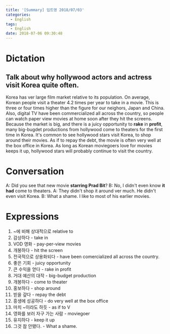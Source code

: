 ```yaml
---
title: '[Summary] 입트영 2018/07/03'
categories:
  - English
tags:
  - English
date: 2018-07-06 09:30:48
---
```


# Dictation
## Talk about why hollywood actors and actress visit Korea quite often.

Korea has ver large film market relative to its population. On average, Korean people visit a theater 4.2 times per year to take in a movie. This is three or four times higher than the figure for our neighors, Japan and China. Also, digital TV have been commercialized all across the country, so people can watch paper view movies at home soon after they hit the screens. Because the market is big, and there is a juicy opportunity to **rake** in **profit**, many big-bugdet productions from hollywood come to theaters for the first time in Korea. It's common to see hollywood stars visit Korea, to shop around their movies. As if to repay the debt, the movie is often very well at the box office in Korea. As long as Korean moviegoers love for movies keeps it up, hollywood stars will probably continue to visit the country.

# Conversation
A: Did you see that new movie **starring Prad Bit**?
B: No, I didn't even know **it had** come to theaters.
A: They didn't shop it around ver much. He didn't even visit Korea.
B: What a shame. I like to most of his earlier movies.

# Expressions
1. ~에 비해 상대적으로 relative to
2. 감상하다 - take in
3. VOD 영화 - pay-per-view movies
4. 개봉하다 - hit the screen
5. 전국적으로 상용화되다 - have been comercialized all across the country.
6. 좋은 기회 - juicy opportunity
7. 큰 수익을 얻다 - rake in profit
8. 거대 예산의 대작 - big-budget production
9. 개봉하다 - come to theater
10. 홍보하다 - shop around
11. 빋을 갚다 - repay the debt
12. 흥생에 성공하다 - do very well at the box office
13. 마치 ~이라도 하듯 - as if to V
14. 영화를 보러 자구 가는 사람 - moviegoer
15. 유지하다 - keep it up
16. 그것 참 안됐다. - What a shame.